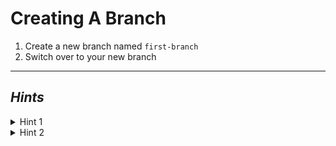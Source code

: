 # Creating A Branch

1. Create a new branch named `first-branch`
2. Switch over to your new branch

---------

## ***Hints***

<details>
    <summary>Hint 1</summary>
    <blockquote>
    <details>
    <summary>Command Line</summary>

Branches are created using `git branch [branch name]`
    </details>
    <details>
    <summary>VSCode</summary>

<!-- TODO -->
   </details>
   </blockquote>
</details>

<details>
    <summary>Hint 2</summary>
    <blockquote>
    <details>
    <summary>Command Line</summary>

Branches can be checked out with `git checkout [branch name]`

**Extra Hint:** Branches can be created and checked out at once with
`git checkout -b [branch name]`
    </details>
    <details>
    <summary>VSCode</summary>

<!-- TODO -->
   </details>
   </blockquote>
</details>
